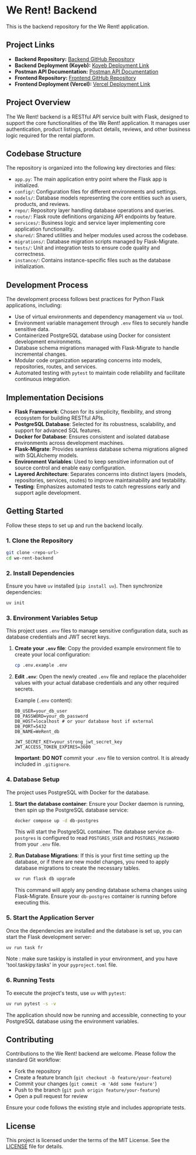 # We Rent! Backend

This is the backend repository for the We Rent! application.

## Project Links

- **Backend Repository:** [Backend GitHub Repository](https://github.com/rizalandyyy/backend-team-two)
- **Backend Deployment (Koyeb):** [Koyeb Deployment Link](https://indirect-yasmin-ananana-483e9951.koyeb.app/)
- **Postman API Documentation:** [Postman API Documentation](https://documenter.getpostman.com/view/44239234/2sB3B8st5c#1dff3df8-6ee7-4ed8-a064-0ea0660e3472)
- **Frontend Repository:** [Frontend GitHub Repository](https://github.com/ahmadhilmi420/werent-app)
- **Frontend Deployment (Vercel):** [Vercel Deployment Link](https://werent-app.vercel.app/products)

## Project Overview

The We Rent! backend is a RESTful API service built with Flask, designed to support the core functionalities of the We Rent! application. It manages user authentication, product listings, product details, reviews, and other business logic required for the rental platform.

## Codebase Structure

The repository is organized into the following key directories and files:

- `app.py`: The main application entry point where the Flask app is initialized.
- `config/`: Configuration files for different environments and settings.
- `models/`: Database models representing the core entities such as users, products, and reviews.
- `repo/`: Repository layer handling database operations and queries.
- `route/`: Flask route definitions organizing API endpoints by feature.
- `services/`: Business logic and service layer implementing core application functionality.
- `shared/`: Shared utilities and helper modules used across the codebase.
- `migrations/`: Database migration scripts managed by Flask-Migrate.
- `tests/`: Unit and integration tests to ensure code quality and correctness.
- `instance/`: Contains instance-specific files such as the database initialization.

## Development Process

The development process follows best practices for Python Flask applications, including:

- Use of virtual environments and dependency management via `uv` tool.
- Environment variable management through `.env` files to securely handle sensitive data.
- Containerized PostgreSQL database using Docker for consistent development environments.
- Database schema migrations managed with Flask-Migrate to handle incremental changes.
- Modular code organization separating concerns into models, repositories, routes, and services.
- Automated testing with `pytest` to maintain code reliability and facilitate continuous integration.

## Implementation Decisions

- **Flask Framework**: Chosen for its simplicity, flexibility, and strong ecosystem for building RESTful APIs.
- **PostgreSQL Database**: Selected for its robustness, scalability, and support for advanced SQL features.
- **Docker for Database**: Ensures consistent and isolated database environments across development machines.
- **Flask-Migrate**: Provides seamless database schema migrations aligned with SQLAlchemy models.
- **Environment Variables**: Used to keep sensitive information out of source control and enable easy configuration.
- **Layered Architecture**: Separates concerns into distinct layers (models, repositories, services, routes) to improve maintainability and testability.
- **Testing**: Emphasizes automated tests to catch regressions early and support agile development.

## Getting Started

Follow these steps to set up and run the backend locally.

### 1. Clone the Repository

```bash
git clone <repo-url>
cd we-rent-backend
```

### 2. Install Dependencies

Ensure you have `uv` installed (`pip install uv`). Then synchronize dependencies:

```bash
uv init
```

### 3. Environment Variables Setup

This project uses `.env` files to manage sensitive configuration data, such as database credentials and JWT secret keys.

1.  **Create your `.env` file**:
    Copy the provided example environment file to create your local configuration:

    ```bash
    cp .env.example .env
    ```

2.  **Edit `.env`**:
    Open the newly created `.env` file and replace the placeholder values with your actual database credentials and any other required secrets.

    Example (`.env` content):

    ```
    DB_USER=your_db_user
    DB_PASSWORD=your_db_password
    DB_HOST=localhost # or your database host if external
    DB_PORT=5432
    DB_NAME=WeRent_db

    JWT_SECRET_KEY=your_strong_jwt_secret_key
    JWT_ACCESS_TOKEN_EXPIRES=3600
    ```

    **Important**: **DO NOT** commit your `.env` file to version control. It is already included in `.gitignore`.

### 4. Database Setup

The project uses PostgreSQL with Docker for the database.

1.  **Start the database container**:
    Ensure your Docker daemon is running, then spin up the PostgreSQL database service:

    ```bash
    docker compose up -d db-postgres
    ```

    This will start the PostgreSQL container. The database service `db-postgres` is configured to read `POSTGRES_USER` and `POSTGRES_PASSWORD` from your `.env` file.

2.  **Run Database Migrations**:
    If this is your first time setting up the database, or if there are new model changes, you need to apply database migrations to create the necessary tables.
    ```bash
    uv run flask db upgrade
    ```
    This command will apply any pending database schema changes using Flask-Migrate. Ensure your `db-postgres` container is running before executing this.

### 5. Start the Application Server

Once the dependencies are installed and the database is set up, you can start the Flask development server:

```bash
uv run task fr
```

Note : make sure taskipy is installed in your environment, and you have 'tool.taskipy.tasks' in your `pyproject.toml` file.

### 6. Running Tests

To execute the project's tests, use `uv` with `pytest`:

```bash
uv run pytest -s -v
```

The application should now be running and accessible, connecting to your PostgreSQL database using the environment variables.

## Contributing

Contributions to the We Rent! backend are welcome. Please follow the standard Git workflow:

- Fork the repository
- Create a feature branch (`git checkout -b feature/your-feature`)
- Commit your changes (`git commit -m 'Add some feature'`)
- Push to the branch (`git push origin feature/your-feature`)
- Open a pull request for review

Ensure your code follows the existing style and includes appropriate tests.

## License

This project is licensed under the terms of the MIT License. See the [LICENSE](LICENSE) file for details.
